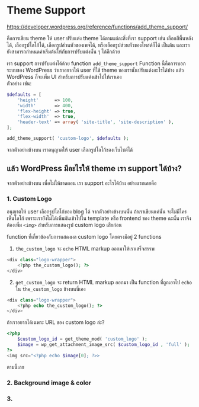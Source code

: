 # Theme Support

https://developer.wordpress.org/reference/functions/add_theme_support/  

คือการเขียน theme ให้ user ปรับแต่ง theme ได้ตามแต่ละสิ่งที่เรา support เช่น เลือกสีพื้นหลังได้, เลือกรูปโลโก้ได้, เลือกรูปส่วนหัวของเพจได้, หรือเลือกรูปส่วนหัวของโพสต์ก็ได้ เป็นต้น และเรายังสามารถกำหนดค่าเริ่มต้นให้กับการปรับแต่งนั้น ๆ ได้อีกด้วย  

เรา support การปรับแต่งได้ด้วย function `add_theme_support`
Function นี้คือการบอกระบบของ WordPress ว่าเราอยากให้ user ที่ใช้ theme ของเรานั้นปรับแต่งอะไรได้บ้าง แล้ว WordPress ก็จะเพิ่ม UI สำหรับการปรับแต่งเข้าไปให้เราเอง  
ตัวอย่าง เช่น:
```php
$defaults = [
    'height'      => 100,
    'width'       => 400,
    'flex-height' => true,
    'flex-width'  => true,
    'header-text' => array( 'site-title', 'site-description' ),
];

add_theme_support( 'custom-logo', $defaults );
```
จากตัวอย่างข้างบน เราอนุญาตให้ user เลือกรูปโลโก้ของเว็บไซต์ได้  

## แล้ว WordPress มีอะไรให้ theme เรา support ได้บ้าง?
จากตัวอย่างข้างบน เพื่อไม่ให้ขาดตอน เรา support อะไรได้บ้าง อย่างแรกเลยคือ
### 1. Custom Logo
อนุญาตให้ user เลือกรูปโลโก้ของ blog ได้ จากตัวอย่างข้างบนนั้น ถ้าเราเขียนแค่นั้น จะไม่มีใครเห็นโลโก้ เพราะเรายังไม่ได้เพิ่มมันเข้าไปใน template หรือ frontend ของ theme ฉะนั้น เราจึงต้องเพิ่ม `<img>` สำหรับการแสดงรูป custom logo เสียก่อน  

function ที่เกี่ยวข้องกับการแสดงผล custom logo โดยตรงมีอยู่ 2 functions  
1. `the_custom_logo` จะ `echo` HTML markup ออกมาให้เราเสร็จสรรพ
```php
<div class="logo-wrapper">
    <?php the_custom_logo(); ?>
</div>
```
2. `get_custom_logo` จะ return HTML markup ออกมา เป็น function ที่ถูกเอาไป `echo` ใน `the_custom_logo` ข้างบนนี่เอง
```php
<div class="logo-wrapper">
    <?php echo the_custom_logo(); ?>
</div>
```
ถ้าเราอยากได้เฉพาะ URL ของ custom logo ล่ะ?
```php
<?php
    $custom_logo_id = get_theme_mod( 'custom_logo' );
    $image = wp_get_attachment_image_src( $custom_logo_id , 'full' );
?>
<img src="<?php echo $image[0]; ?>>
```
ตามนี้เลย

### 2. Background image & color
### 3. 